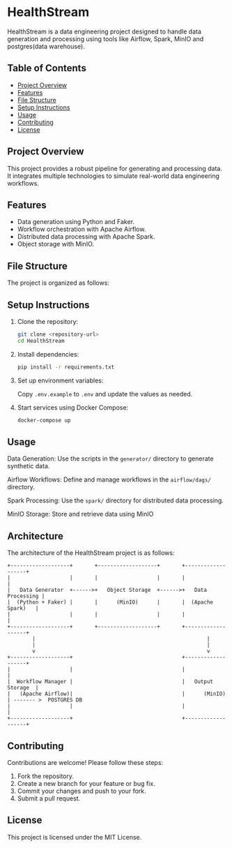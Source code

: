 # HealthStream

HealthStream is a data engineering project designed to handle data generation and  processing using tools like Airflow, Spark, MinIO and postgres(data warehouse).

## Table of Contents

- [Project Overview](#project-overview)
- [Features](#features)
- [File Structure](#file-structure)
- [Setup Instructions](#setup-instructions)
- [Usage](#usage)
- [Contributing](#contributing)
- [License](#license)

## Project Overview

This project provides a robust pipeline for generating and processing data. It integrates multiple technologies to simulate real-world data engineering workflows.

## Features

- Data generation using Python and Faker.
- Workflow orchestration with Apache Airflow.
- Distributed data processing with Apache Spark.
- Object storage with MinIO.

## File Structure

The project is organized as follows:

## Setup Instructions

1. Clone the repository:
   ```bash
   git clone <repository-url>
   cd HealthStream
   ```

2. Install dependencies:
   ```bash
   pip install -r requirements.txt
   ```

3. Set up environment variables:

   Copy `.env.example` to `.env` and update the values as needed.

4. Start services using Docker Compose:
   ```bash
   docker-compose up
   ```

## Usage

Data Generation: Use the scripts in the `generator/` directory to generate synthetic data.

Airflow Workflows: Define and manage workflows in the `airflow/dags/` directory.

Spark Processing: Use the `spark/` directory for distributed data processing.


MinIO Storage: Store and retrieve data using MinIO

## Architecture

The architecture of the HealthStream project is as follows:

```
+-------------------+       +-------------------+       +-------------------+
|                   |       |                   |       |                   |
|   Data Generator  +------>+   Object Storage  +------>+   Data Processing |
|  (Python + Faker) |       |      (MinIO)      |       |  (Apache Spark)   |
|                   |       |                   |       |                   |
+-------------------+       +-------------------+       +-------------------+
        |                                                       |
        |                                                       |
        v                                                       v
+-------------------+                                   +-------------------+           
|                   |                                   |                   |           
|  Workflow Manager |                                   |   Output Storage  |
|   (Apache Airflow)|                                   |      (MinIO)      | ------- >  POSTGRES DB
|                   |                                   |                   |
+-------------------+                                   +-------------------+
```


                                
## Contributing

Contributions are welcome! Please follow these steps:

1. Fork the repository.
2. Create a new branch for your feature or bug fix.
3. Commit your changes and push to your fork.
4. Submit a pull request.

## License

This project is licensed under the MIT License.


